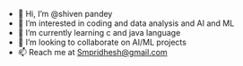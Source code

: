 - 👋 Hi, I’m @shiven pandey
- 👀 I’m interested in coding and data analysis and AI and ML
- 🌱 I’m currently learning c and java language
- 💞️ I’m looking to collaborate on AI/ML projects
- 📫  Reach me at Smpridhesh@gmail.com

<!---

